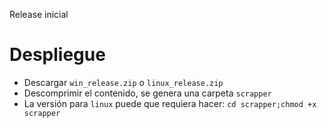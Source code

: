 Release inicial

# Despliegue

* Descargar `win_release.zip` o `linux_release.zip`
* Descomprimir el contenido, se genera una carpeta `scrapper`
* La versión para `linux` puede que requiera hacer: `cd scrapper;chmod +x scrapper`